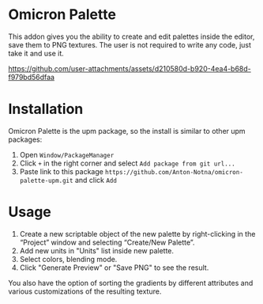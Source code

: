 # Omicron Palette
This addon gives you the ability to create and edit palettes inside the editor, save them to PNG textures.
The user is not required to write any code, just take it and use it.


https://github.com/user-attachments/assets/d210580d-b920-4ea4-b68d-f979bd56dfaa


# Installation
Omicron Palette is the upm package, so the install is similar to other upm packages:
1. Open `Window/PackageManager`
2. Click `+` in the right corner and select `Add package from git url...`
3. Paste link to this package `https://github.com/Anton-Notna/omicron-palette-upm.git` and click `Add`

# Usage
1. Create a new scriptable object of the new palette by right-clicking in the “Project” window and selecting “Create/New Palette”.
2. Add new units in "Units" list inside new palette.
3. Select colors, blending mode.
4. Click "Generate Preview" or "Save PNG" to see the result.

You also have the option of sorting the gradients by different attributes and various customizations of the resulting texture.

   
